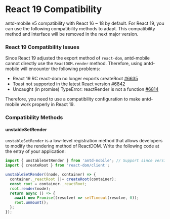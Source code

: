 # React 19 Compatibility

<Alert type="info">
  antd-mobile v5 compatibility with React 16 ~ 18 by default. For React 19, you can use the following compatibility methods to adapt. This compatibility method and interface will be removed in the next major version.
</Alert>

### React 19 Compatibility Issues

Since React 19 adjusted the export method of `react-dom`, antd-mobile cannot directly use the `ReactDOM.render` method. Therefore, using antd-mobile will encounter the following problems:

- React 19 RC react-dom no longer exports createRoot [#6635](https://github.com/ant-design/ant-design-mobile/issues/6635)
- Toast not supported in the latest React version [#6842](https://github.com/ant-design/ant-design-mobile/issues/6842)
- Uncaught (in promise) TypeError: reactRender is not a function [#6814](https://github.com/ant-design/ant-design-mobile/issues/6814)

Therefore, you need to use a compatibility configuration to make antd-mobile work properly in React 19.

### Compatibility Methods

#### unstableSetRender

`unstableSetRender` is a low-level registration method that allows developers to modify the rendering method of ReactDOM. Write the following code at the entry of your application:

```js
import { unstableSetRender } from 'antd-mobile'; // Support since version ^5.40.0
import { createRoot } from 'react-dom/client';

unstableSetRender((node, container) => {
  container._reactRoot ||= createRoot(container);
  const root = container._reactRoot;
  root.render(node);
  return async () => {
    await new Promise((resolve) => setTimeout(resolve, 0));
    root.unmount();
  };
});
```

